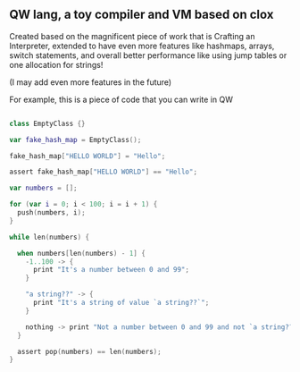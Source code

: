 ## QW lang, a toy compiler and VM based on clox

Created based on the magnificent piece of work that is Crafting an Interpreter,
extended to have even more features like hashmaps, arrays, switch statements, and
overall better performance like using jump tables or one allocation for strings!

(I may add even more features in the future)

For example, this is a piece of code that you can write in QW

```kt

class EmptyClass {}

var fake_hash_map = EmptyClass();

fake_hash_map["HELLO WORLD"] = "Hello";

assert fake_hash_map["HELLO WORLD"] == "Hello";

var numbers = [];

for (var i = 0; i < 100; i = i + 1) {
  push(numbers, i);
}

while len(numbers) {

  when numbers[len(numbers) - 1] {
    -1..100 -> {
      print "It's a number between 0 and 99";
    }

    "a string??" -> {
      print "It's a string of value `a string??`";
    }

    nothing -> print "Not a number between 0 and 99 and not `a string??`";
  }

  assert pop(numbers) == len(numbers);
}
```
